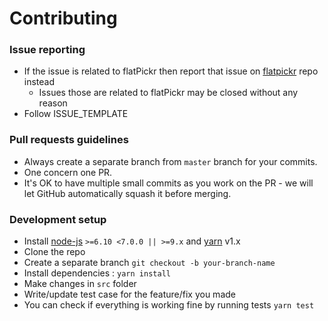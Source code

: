 # Contributing

### Issue reporting
* If the issue is related to flatPickr then report that issue on [flatpickr](https://github.com/chmln/flatpickr/issues) repo instead
    - Issues those are related to flatPickr may be closed without any reason
* Follow ISSUE_TEMPLATE  


### Pull requests guidelines
* Always create a separate branch from `master` branch for your commits.
* One concern one PR.
* It's OK to have multiple small commits as you work on the PR - we will let GitHub automatically squash it before merging.


### Development setup
* Install [node-js](http://nodejs.org/) `>=6.10 <7.0.0 || >=9.x` and [yarn](https://yarnpkg.com/en/docs/install) v1.x
* Clone the repo
* Create a separate branch `git checkout -b your-branch-name`
* Install dependencies : `yarn install`
* Make changes in ``src`` folder
* Write/update test case for the feature/fix you made 
* You can check if everything is working fine by running tests `yarn test`

